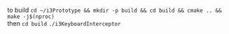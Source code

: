 to build
```cd ~/i3Prototype && mkdir -p build && cd build && cmake .. && make -j$(nproc)``` <br>
then ```cd build```
```./i3KeyboardInterceptor```
